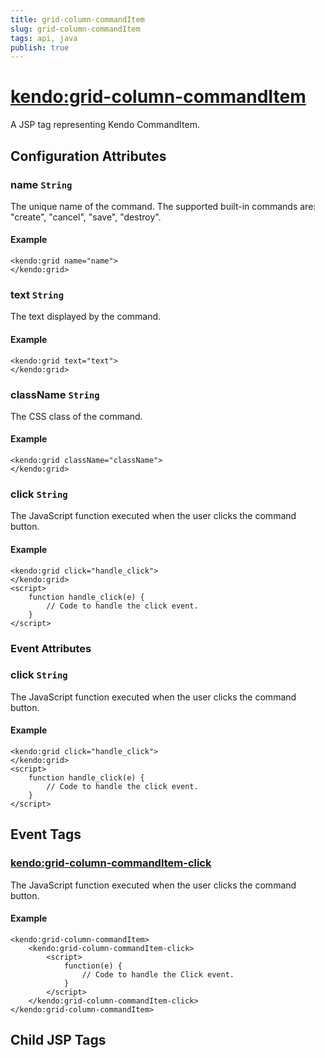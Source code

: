```yaml
---
title: grid-column-commandItem
slug: grid-column-commandItem
tags: api, java
publish: true
---
```


# <kendo:grid-column-commandItem>
A JSP tag representing Kendo CommandItem.

## Configuration Attributes


### name `String`

The unique name of the command. The supported built-in commands are: "create", "cancel", "save", "destroy".

#### Example
    <kendo:grid name="name">
    </kendo:grid>



### text `String`

The text displayed by the command.

#### Example
    <kendo:grid text="text">
    </kendo:grid>



### className `String`

The CSS class of the command.

#### Example
    <kendo:grid className="className">
    </kendo:grid>



### click `String`

The JavaScript function executed when the user clicks the command button.

#### Example
    <kendo:grid click="handle_click">
    </kendo:grid>
    <script>
        function handle_click(e) {
            // Code to handle the click event.
        }
    </script>



### Event Attributes


### click `String`

The JavaScript function executed when the user clicks the command button.

#### Example
    <kendo:grid click="handle_click">
    </kendo:grid>
    <script>
        function handle_click(e) {
            // Code to handle the click event.
        }
    </script>


## Event Tags

### <kendo:grid-column-commandItem-click>

The JavaScript function executed when the user clicks the command button.

#### Example
    <kendo:grid-column-commandItem>
        <kendo:grid-column-commandItem-click>
            <script>
                function(e) {
                    // Code to handle the Click event.
                }
            </script>
        </kendo:grid-column-commandItem-click>
    </kendo:grid-column-commandItem>
 

## Child JSP Tags
 
